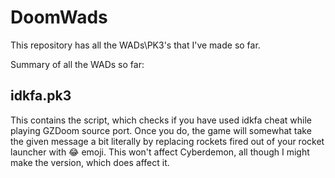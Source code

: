 # DoomWads
This repository has all the WADs\PK3's that I've made so far.

Summary of all the WADs so far:
## idkfa.pk3 
This contains the script, which checks if you have used idkfa cheat while playing GZDoom source port. Once you do, the game will somewhat take the given message a bit literally by replacing rockets fired out of your rocket launcher with :joy: emoji. This won't affect Cyberdemon, all though I might make the version, which does affect it.
